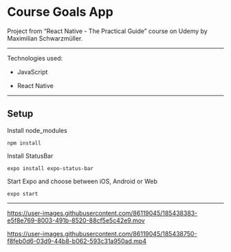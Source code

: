 # Course Goals App

Project from “React Native - The Practical Guide” course on Udemy by Maximilian Schwarzmüller.

---

Technologies used:

- JavaScript
  <img src="https://cdn.jsdelivr.net/gh/devicons/devicon/icons/javascript/javascript-original.svg" width="15" height="15" />

- React Native
  <img src="https://cdn.jsdelivr.net/gh/devicons/devicon/icons/react/react-original.svg" width="15" height="15" />

---

## Setup

Install node_modules

```
npm install
```

Install StatusBar

```
expo install expo-status-bar
```

Start Expo and choose between iOS, Android or Web

```
expo start
```

---

https://user-images.githubusercontent.com/86119045/185438383-e5f8e769-8003-491b-8520-88cf5e5c42e9.mov



https://user-images.githubusercontent.com/86119045/185438750-f8feb0d6-03d9-44b8-b062-593c31a950ad.mp4


